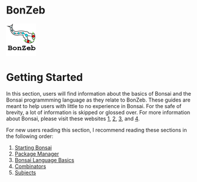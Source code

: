 # BonZeb
![](../Resources/BonZeb_Logo.png)

# Getting Started
In this section, users will find information about the basics of Bonsai and the Bonsai programmming language as they relate to BonZeb.
These guides are meant to help users with little to no experience in Bonsai.
For the safe of brevity, a lot of information is skipped or glossed over.
For more information about Bonsai, please visit these websites [1](https://bonsai-rx.org/resources/), [2](https://bonsai-rx.org/community/), [3](https://gitter.im/bonsai-rx/Lobby), and [4](https://groups.google.com/forum/#!forum/bonsai-users).

For new users reading this section, I recommend reading these sections in the following order:
1. [Starting Bonsai](<Starting Bonsai/>)
2. [Package Manager](<Package Manager/>)
3. [Bonsai Language Basics](<Bonsai Language Basics/>)
4. [Combinators](Combinators/)
5. [Subjects](Subjects/)
